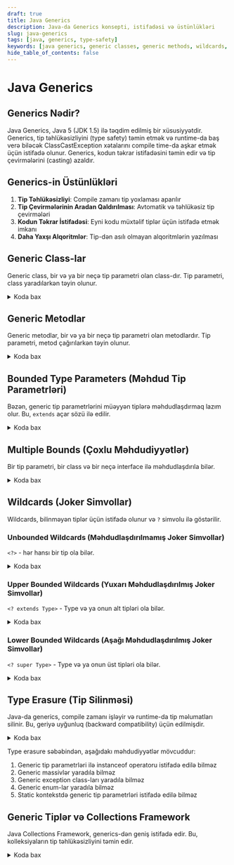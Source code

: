 ```yaml
---
draft: true
title: Java Generics
description: Java-da Generics konsepti, istifadəsi və üstünlükləri
slug: java-generics
tags: [java, generics, type-safety]
keywords: [java generics, generic classes, generic methods, wildcards, type erasure]
hide_table_of_contents: false
---
```


# Java Generics

## Generics Nədir?

Java Generics, Java 5 (JDK 1.5) ilə təqdim edilmiş bir xüsusiyyətdir. Generics, tip təhlükəsizliyini (type safety) təmin etmək və runtime-da baş verə biləcək ClassCastException xətalarını compile time-da aşkar etmək üçün istifadə olunur. Generics, kodun təkrar istifadəsini təmin edir və tip çevirmələrini (casting) azaldır.

## Generics-in Üstünlükləri

1. **Tip Təhlükəsizliyi**: Compile zamanı tip yoxlaması aparılır
2. **Tip Çevirmələrinin Aradan Qaldırılması**: Avtomatik və təhlükəsiz tip çevirmələri
3. **Kodun Təkrar İstifadəsi**: Eyni kodu müxtəlif tiplər üçün istifadə etmək imkanı
4. **Daha Yaxşı Alqoritmlər**: Tip-dən asılı olmayan alqoritmlərin yazılması

## Generic Class-lar

Generic class, bir və ya bir neçə tip parametri olan class-dır. Tip parametri, class yaradılarkən təyin olunur.


<details>
<summary>Koda bax</summary>

```java
// Generic class
public class Box<T> {
    private T value;
    
    public Box(T value) {
        this.value = value;
    }
    
    public T getValue() {
        return value;
    }
    
    public void setValue(T value) {
        this.value = value;
    }
}

// İstifadə
public class Main {
    public static void main(String[] args) {
        // String tipi ilə Box yaratmaq
        Box<String> stringBox = new Box<>("Salam");
        String str = stringBox.getValue();  // Tip çevirməsi lazım deyil
        System.out.println(str);
        
        // Integer tipi ilə Box yaratmaq
        Box<Integer> intBox = new Box<>(123);
        int num = intBox.getValue();  // Avtomatik unboxing
        System.out.println(num);
    }
}
```
</details>

## Generic Metodlar

Generic metodlar, bir və ya bir neçə tip parametri olan metodlardır. Tip parametri, metod çağırılarkən təyin olunur.


<details>
<summary>Koda bax</summary>

```java
public class Util {
    // Generic metod
    public static <T> T getMiddle(T... elements) {
        return elements[elements.length / 2];
    }
    
    // İki parametrli generic metod
    public static <K, V> boolean compare(Pair<K, V> p1, Pair<K, V> p2) {
        return p1.getKey().equals(p2.getKey()) && 
               p1.getValue().equals(p2.getValue());
    }
}

// İstifadə
public class Main {
    public static void main(String[] args) {
        // String tipi ilə metodu çağırmaq
        String middle1 = Util.getMiddle("Alma", "Armud", "Banan", "Gilas", "Ərik");
        System.out.println(middle1);  // "Banan" çap edir
        
        // Integer tipi ilə metodu çağırmaq
        Integer middle2 = Util.getMiddle(1, 2, 3, 4, 5);
        System.out.println(middle2);  // 3 çap edir
    }
}
```
</details>

## Bounded Type Parameters (Məhdud Tip Parametrləri)

Bəzən, generic tip parametrlərini müəyyən tiplərə məhdudlaşdırmaq lazım olur. Bu, `extends` açar sözü ilə edilir.


<details>
<summary>Koda bax</summary>

```java
// Bounded type parameter
public class NumberBox<T extends Number> {
    private T value;
    
    public NumberBox(T value) {
        this.value = value;
    }
    
    public T getValue() {
        return value;
    }
    
    public double getDoubleValue() {
        return value.doubleValue();  // Number class-ının metodu
    }
    
    public boolean isGreaterThan(NumberBox<? extends Number> other) {
        return this.getDoubleValue() > other.getDoubleValue();
    }
}

// İstifadə
public class Main {
    public static void main(String[] args) {
        NumberBox<Integer> intBox = new NumberBox<>(10);
        NumberBox<Double> doubleBox = new NumberBox<>(5.5);
        
        System.out.println(intBox.getDoubleValue());  // 10.0 çap edir
        System.out.println(doubleBox.getDoubleValue());  // 5.5 çap edir
        
        System.out.println(intBox.isGreaterThan(doubleBox));  // true çap edir
        
        // Aşağıdakı kod compile xətası verəcək, çünki String, Number-dən törəmir
        // NumberBox<String> stringBox = new NumberBox<>("Salam");
    }
}
```
</details>

## Multiple Bounds (Çoxlu Məhdudiyyətlər)

Bir tip parametri, bir class və bir neçə interface ilə məhdudlaşdırıla bilər.


<details>
<summary>Koda bax</summary>

```java
interface Printable {
    void print();
}

interface Comparable<T> {
    int compareTo(T other);
}

// Multiple bounds
public class PrintableBox<T extends Number & Printable & Comparable<T>> {
    private T value;
    
    public PrintableBox(T value) {
        this.value = value;
    }
    
    public void printAndCompare(T other) {
        value.print();  // Printable interface-indən
        int result = value.compareTo(other);  // Comparable interface-indən
        System.out.println("Müqayisə nəticəsi: " + result);
    }
}
```
</details>

## Wildcards (Joker Simvollar)

Wildcards, bilinməyən tiplər üçün istifadə olunur və `?` simvolu ilə göstərilir.

### Unbounded Wildcards (Məhdudlaşdırılmamış Joker Simvollar)

`<?>` - hər hansı bir tip ola bilər.


<details>
<summary>Koda bax</summary>

```java
public static void printList(List<?> list) {
    for (Object elem : list) {
        System.out.println(elem);
    }
}

// İstifadə
List<Integer> intList = Arrays.asList(1, 2, 3);
List<String> stringList = Arrays.asList("a", "b", "c");

printList(intList);
printList(stringList);
```
</details>

### Upper Bounded Wildcards (Yuxarı Məhdudlaşdırılmış Joker Simvollar)

`<? extends Type>` - Type və ya onun alt tipləri ola bilər.


<details>
<summary>Koda bax</summary>

```java
public static double sumOfList(List<? extends Number> list) {
    double sum = 0.0;
    for (Number num : list) {
        sum += num.doubleValue();
    }
    return sum;
}

// İstifadə
List<Integer> intList = Arrays.asList(1, 2, 3);
List<Double> doubleList = Arrays.asList(1.1, 2.2, 3.3);

System.out.println(sumOfList(intList));  // 6.0 çap edir
System.out.println(sumOfList(doubleList));  // 6.6 çap edir
```
</details>

### Lower Bounded Wildcards (Aşağı Məhdudlaşdırılmış Joker Simvollar)

`<? super Type>` - Type və ya onun üst tipləri ola bilər.


<details>
<summary>Koda bax</summary>

```java
public static void addNumbers(List<? super Integer> list) {
    for (int i = 1; i <= 5; i++) {
        list.add(i);
    }
}

// İstifadə
List<Integer> intList = new ArrayList<>();
List<Number> numList = new ArrayList<>();
List<Object> objList = new ArrayList<>();

addNumbers(intList);
addNumbers(numList);
addNumbers(objList);

System.out.println(intList);  // [1, 2, 3, 4, 5] çap edir
System.out.println(numList);  // [1, 2, 3, 4, 5] çap edir
System.out.println(objList);  // [1, 2, 3, 4, 5] çap edir
```
</details>

## Type Erasure (Tip Silinməsi)

Java-da generics, compile zamanı işləyir və runtime-da tip məlumatları silinir. Bu, geriyə uyğunluq (backward compatibility) üçün edilmişdir.


<details>
<summary>Koda bax</summary>

```java
// Compile zamanı
public class Box<T> {
    private T value;
    
    public T getValue() {
        return value;
    }
}

// Runtime zamanı (tip silinməsindən sonra)
public class Box {
    private Object value;
    
    public Object getValue() {
        return value;
    }
}
```
</details>

Type erasure səbəbindən, aşağıdakı məhdudiyyətlər mövcuddur:

1. Generic tip parametrləri ilə instanceof operatoru istifadə edilə bilməz
2. Generic massivlər yaradıla bilməz
3. Generic exception class-ları yaradıla bilməz
4. Generic enum-lar yaradıla bilməz
5. Static kontekstdə generic tip parametrləri istifadə edilə bilməz

## Generic Tiplər və Collections Framework

Java Collections Framework, generics-dən geniş istifadə edir. Bu, kolleksiyaların tip təhlükəsizliyini təmin edir.


<details>
<summary>Koda bax</summary>

```java
// Tip təhlükəsiz kolleksiyalar
List<String> names = new ArrayList<>();
names.add("Əli");
names.add("Vəli");
names.add("Ayşə");

// Tip çevirməsi lazım deyil
for (String name : names) {
    System.out.println(name);
}

// Map istifadəsi
Map<Integer, String> students = new HashMap<>();
students.put(1, "Əli");
students.put(2, "Vəli");
students.put(3, "Ayşə");

// Tip təhlükəsiz giriş
String student = students.get(2);  // "Vəli" qaytarır
```
</details>


